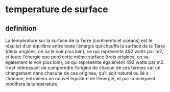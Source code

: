 # temperature de surface 

## definition 
La température sur la surface de la Terre (continents et océans) est le résultat d’un équilibre entre toute l’énergie qui chauffe la surface de la Terre (deux origines, on va le voir plus loin), ce qui représente 492 watts par m2, et toute l’énergie que perd cette même surface (trois origines, on va également le voir plus loin), ce qui représente également 492 watts par m2.
Il est intéressant de comprendre l’origine de chacun de ces termes car un changement dans chacune de ces origines, qu’il soit naturel ou lié à l’homme, entraînera un nouvel équilibre de l’énergie, et par conséquent modifiera la température.